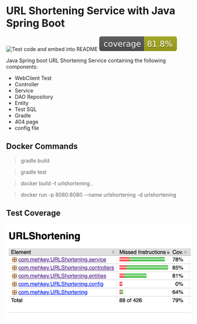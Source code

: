 
# URL Shortening Service with Java Spring Boot


![Test code and embed into README](https://github.com/mehkey/spring-boot-java-URL-Shortening-web-service/actions/workflows/gradle.yml/badge.svg)
![Coverage](.github/badges/jacoco.svg)

Java Spring boot URL Shortening Service containing the following components:

+ WebClient Test
+ Controller
+ Service
+ DAO Repository
+ Entity
+ Test SQL
+ Gradle
+ 404 page
+ config file

## Docker Commands

> gradle build

> gradle test

> docker build -t urlshortening .

> docker run -p 8080:8080 --name urlshortening -d urlshortening


## Test Coverage

![Test Coverage](./TestCoverage.png)

